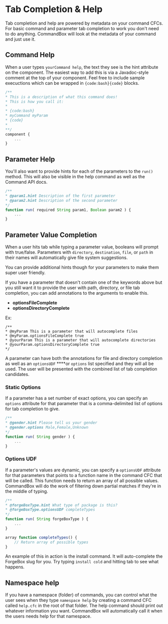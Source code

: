 # Tab Completion & Help

Tab completion and help are powered by metadata on your command CFCs. For basic command and parameter tab completion to work you don't need to do anything. CommandBox will look at the metadata of your command and just use it.

## Command Help

When a user types `yourCommand help`, the text they see is the hint attribute on the component. The easiest way to add this is via a Javadoc-style comment at the top of your component. Feel free to include sample execuctions which can be wrapped in `{code:bash}{code}` blocks.

```javascript
/**
* This is a description of what this command does!
* This is how you call it:
*
* {code:bash}
* myCommand myParam
* {code} 
* 
**/
component {
    ...
}
```

## Parameter Help

You'll also want to provide hints for each of the parameters to the `run()` method. This will also be visible in the help command as well as the Command API docs.

```javascript
/**
* @param1.hint Description of the first parameter
* @param2.hint Description of the second parameter
*/
function run( required String param1, Boolean param2 ) {
    ...
}
```

## Parameter Value Completion

When a user hits tab while typing a parameter value, booleans will prompt with true/false. Parameters with `directory`, `destination`, `file`, or `path` in their names will automatically give file system suggestions.

You can provide additional hints though for your parameters to make them super user friendly.

If you have a parameter that doesn't contain one of the keywords above but you still want it to provide the user with path, directory, or file tab completion, you can add annotations to the arguments to enable this.  

* **optionsFileComplete**
* **optionsDirectoryComplete**

Ex:

```text
/**
* @myParam This is a parameter that will autocomplete files
* @myParam.optionsFileComplete true
* @yourParam This is a parameter that will autocomplete directories
* @yourParam.optionsDirectoryComplete true
*/
```

A parameter can have both the annotations for file and directory completion as well as an `optionsUDF` ****or `options` list specified and they will all be used.  The user will be presented with the combined list of tab completion candidates.

### Static Options

If a parameter has a set number of exact options, you can specify an `options` attribute for that parameter that is a comma-delimited list of options for tab completion to give.

```javascript
/**
* @gender.hint Please tell us your gender
* @gender.options Male,Female,Unknown
*/
function run( String gender ) {
    ...
}
```

### Options UDF

If a parameter's values are dynamic, you can specify a `optionsUDF` attribute for that parameters that points to a function name in the command CFC that will be called. This function needs to return an array of all possible values. CommandBox will do the work of filtering down partial matches if they're in the middle of typing.

```javascript
/**
* @forgeBoxType.hint What type of package is this?
* @forgeBoxType.optionsUDF completeTypes
*/
function run( String forgeBoxType ) {
    ...
}

array function completeTypes() {
    // Return array of possible types
}
```

An example of this in action is the install command. It will auto-complete the ForgeBox slug for you. Try typing `install cold` and hitting tab to see what happens.

## Namespace help

If you have a namespace \(folder\) of commands, you can control what the user sees when they type `namespace help` by creating a command CFC called `help.cfc` in the root of that folder. The help command should print out whatever information you want. CommandBox will automatically call it when the users needs help for that namespace.

